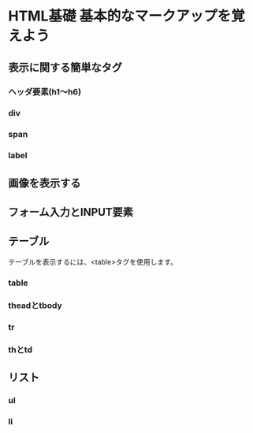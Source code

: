 # HTML基礎 基本的なマークアップを覚えよう

## 表示に関する簡単なタグ

### ヘッダ要素(h1〜h6)

### div

### span

### label

## 画像を表示する

<div style="page-break-before:always"></div>

## フォーム入力とINPUT要素

## テーブル

テーブルを表示するには、\<table\>タグを使用します。

### table

### theadとtbody

### tr

### thとtd

## リスト

### ul

### li